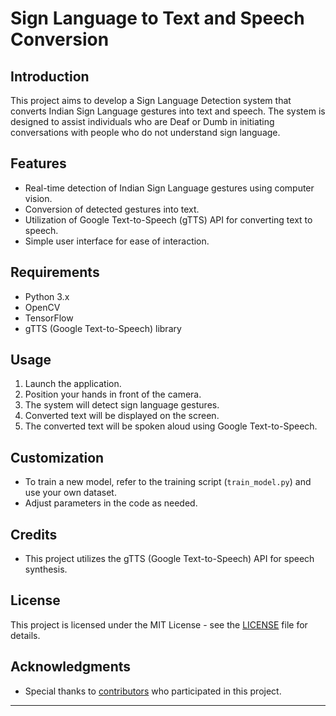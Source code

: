 # Sign Language to Text and Speech Conversion

## Introduction

This project aims to develop a Sign Language Detection system that converts Indian Sign Language gestures into text and speech. The system is designed to assist individuals who are Deaf or Dumb in initiating conversations with people who do not understand sign language.

## Features

- Real-time detection of Indian Sign Language gestures using computer vision.
- Conversion of detected gestures into text.
- Utilization of Google Text-to-Speech (gTTS) API for converting text to speech.
- Simple user interface for ease of interaction.

## Requirements

- Python 3.x
- OpenCV
- TensorFlow
- gTTS (Google Text-to-Speech) library
## Usage

1. Launch the application.
2. Position your hands in front of the camera.
3. The system will detect sign language gestures.
4. Converted text will be displayed on the screen.
5. The converted text will be spoken aloud using Google Text-to-Speech.

## Customization

- To train a new model, refer to the training script (`train_model.py`) and use your own dataset.
- Adjust parameters in the code as needed.

## Credits

- This project utilizes the gTTS (Google Text-to-Speech) API for speech synthesis.

## License

This project is licensed under the MIT License - see the [LICENSE](LICENSE) file for details.

## Acknowledgments

- Special thanks to [contributors](CONTRIBUTORS.md) who participated in this project.

---
